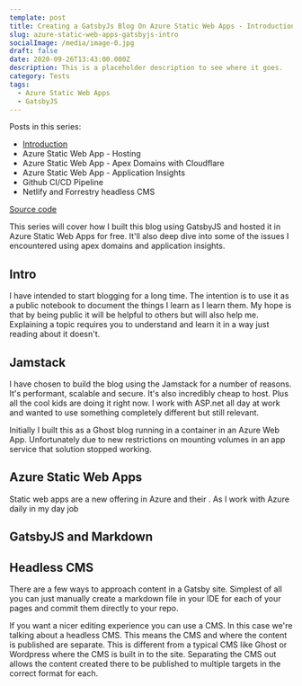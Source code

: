 ```yaml
---
template: post
title: Creating a GatsbyJs Blog On Azure Static Web Apps - Introduction
slug: azure-static-web-apps-gatsbyjs-intro
socialImage: /media/image-0.jpg
draft: false
date: 2020-09-26T13:43:00.000Z
description: This is a placeholder description to see where it goes.
category: Tests
tags:
  - Azure Static Web Apps
  - GatsbyJS
---
```

Posts in this series:

* [Introduction](/posts/azure-static-web-apps-gatsbyjs-intro)
* Azure Static Web App - Hosting 
* Azure Static Web App - Apex Domains with Cloudflare
* Azure Static Web App - Application Insights
* Github CI/CD Pipeline
* Netlify and Forrestry headless CMS

[Source code](https://github.com/benackland/acklanddevgatsby)

This series will cover how I built this blog using GatsbyJS and hosted it in Azure Static Web Apps for free. It'll also deep dive into some of the issues I encountered using apex domains and application insights.

## Intro

I have intended to start blogging for a long time. The intention is to use it as a public notebook to document the things I learn as I learn them. My hope is that by being public it will be helpful to others but will also help me. Explaining a topic requires you to understand and learn it in a way just reading about it doesn't.

## Jamstack

I have chosen to build the blog using the Jamstack for a number of reasons. It's performant, scalable and secure. It's also incredibly cheap to host. Plus all the cool kids are doing it right now. I work with ASP.net all day at work and wanted to use something completely different but still relevant.

Initially I built this as a Ghost blog running in a container in an Azure Web App. Unfortunately due to new restrictions on mounting volumes in an app service that solution stopped working.

## Azure Static Web Apps

Static web apps are a new offering in Azure and their . As I work with Azure daily in my day job  

## GatsbyJS and Markdown

## Headless CMS

There are a few ways to approach content in a Gatsby site. Simplest of all you can just manually create a markdown file in your IDE for each of your pages and commit them directly to your repo. 

If you want a nicer editing experience you can use a CMS. In this case we're talking about a headless CMS. This means the CMS and where the content is published are separate. This is different from a typical CMS like Ghost or Wordpress where the CMS is built in to the site. Separating the CMS out  allows the content created there to be published to multiple targets in the correct format for each.
